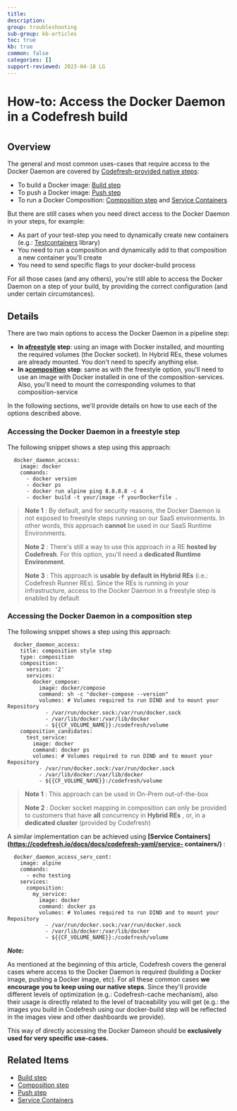 ```yaml
---
title: 
description: 
group: troubleshooting
sub-group: kb-articles
toc: true
kb: true
common: false
categories: []
support-reviewed: 2023-04-18 LG
---
```


# How-to: Access the Docker Daemon in a Codefresh build

#

## Overview

The general and most common uses-cases that require access to the Docker
Daemon are covered by [Codefresh-provided native
steps](https://codefresh.io/docs/docs/codefresh-yaml/steps/):

  * To build a Docker image: [Build step](https://codefresh.io/docs/docs/codefresh-yaml/steps/build/)
  * To push a Docker image: [Push step](https://codefresh.io/docs/docs/codefresh-yaml/steps/push/)
  * To run a Docker Composition: [Composition step](https://codefresh.io/docs/docs/codefresh-yaml/steps/composition/) and [Service Containers](https://codefresh.io/docs/docs/codefresh-yaml/service-containers/)

But there are still cases when you need direct access to the Docker Daemon in
your steps, for example:

  * As part of your test-step you need to dynamically create new containers (e.g.: [Testcontainers](https://www.testcontainers.org/) library)
  * You need to run a composition and dynamically add to that composition a new container you'll create
  * You need to send specific flags to your docker-build process

For all those cases (and any others), you're still able to access the Docker
Daemon on a step of your build, by providing the correct configuration (and
under certain circumstances).

## Details

There are two main options to access the Docker Daemon in a pipeline step:

  * **In a[freestyle](https://codefresh.io/docs/docs/codefresh-yaml/steps/freestyle/) step**: using an image with Docker installed, and mounting the required volumes (the Docker socket). In Hybrid REs, these volumes are already mounted. You don't need to specify anything else.
  * **In a[composition](https://codefresh.io/docs/docs/codefresh-yaml/steps/composition/) step**: same as with the freestyle option, you'll need to use an image with Docker installed in one of the composition-services. Also, you'll need to mount the corresponding volumes to that composition-service

In the following sections, we'll provide details on how to use each of the
options described above.

### Accessing the Docker Daemon in a freestyle step

The following snippet shows a step using this approach:

    
    
      docker_daemon_access:
        image: docker
        commands:
          - docker version
          - docker ps
          - docker run alpine ping 8.8.8.8 -c 4      
          - docker build -t your/image -f yourDockerfile . 
    

> **Note 1** : By default, and for security reasons, the Docker Daemon is not
> exposed to freestyle steps running on our SaaS environments. In other words,
> this approach **cannot** be used in our SaaS Runtime Environments.
>
> **Note 2** : There's still a way to use this approach in a RE **hosted by
> Codefresh**. For this option, you'll need a **dedicated Runtime
> Environment**.
>
> **Note 3** : This approach is **usable by default in Hybrid REs** (i.e.:
> Codefresh Runner REs). Since the REs is running in your infrastructure,
> access to the Docker Daemon in a freestyle step is enabled by default

### Accessing the Docker Daemon in a composition step

The following snippet shows a step using this approach:

    
    
      docker_daemon_access:
        title: composition style step
        type: composition
        composition:
          version: '2'
          services:
            docker_compose:
              image: docker/compose
              command: sh -c "docker-compose --version"
              volumes: # Volumes required to run DIND and to mount your Repository
                - /var/run/docker.sock:/var/run/docker.sock
                - /var/lib/docker:/var/lib/docker
                - ${{CF_VOLUME_NAME}}:/codefresh/volume
        composition_candidates:
          test_service:
            image: docker
            command: docker ps
            volumes: # Volumes required to run DIND and to mount your Repository
              - /var/run/docker.sock:/var/run/docker.sock
              - /var/lib/docker:/var/lib/docker
              - ${{CF_VOLUME_NAME}}:/codefresh/volume
    

> **Note 1** : This approach can be used in On-Prem out-of-the-box  
>  
>  **Note 2** : Docker socket mapping in composition can only be provided to
> customers that have **all** concurrency in **Hybrid REs** , or, in a
> **dedicated cluster** (provided by Codefresh)

A similar implementation can be achieved using **[Service
Containers](https://codefresh.io/docs/docs/codefresh-yaml/service-
containers/)** :

    
    
      docker_daemon_access_serv_cont:
        image: alpine
        commands:
          - echo testing
        services:
          composition:
            my_service:
              image: docker
              command: docker ps
              volumes: # Volumes required to run DIND and to mount your Repository
                - /var/run/docker.sock:/var/run/docker.sock
                - /var/lib/docker:/var/lib/docker
                - ${{CF_VOLUME_NAME}}:/codefresh/volume
    

**_Note:_**

As mentioned at the beginning of this article, Codefresh covers the general
cases where access to the Docker Daemon is required (building a Docker image,
pushing a Docker image, etc). For all these common cases **we encourage you to
keep using our native steps**. Since they'll provide different levels of
optimization (e.g.: Codefresh-cache mechanism), also their usage is directly
related to the level of traceability you will get (e.g.: the images you build
in Codefresh using our docker-build step will be reflected in the images view
and other dashboards we provide).

This way of directly accessing the Docker Dameon should be **exclusively used
for very specific use-cases.**

## Related Items

  * [Build step](https://codefresh.io/docs/docs/codefresh-yaml/steps/build/)
  * [Composition step](https://codefresh.io/docs/docs/codefresh-yaml/steps/composition/)
  * [Push step](https://codefresh.io/docs/docs/codefresh-yaml/steps/push/)
  * [Service Containers](https://codefresh.io/docs/docs/codefresh-yaml/service-containers/)

